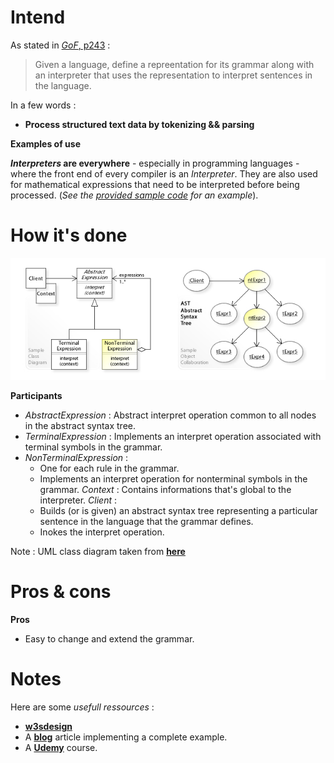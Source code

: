# Intend

As stated in [_GoF_, p243](https://fr.wikipedia.org/wiki/Design_Patterns) :
> Given a language, define a repreentation for its grammar along with an interpreter that uses the representation to interpret sentences in the language.

In a few words : 
  - **Process structured text data by tokenizing && parsing**

**Examples of use** 

**_Interpreters_ are everywhere** - especially in programming languages - where the front end of every compiler is an _Interpreter_.
They are also used for mathematical expressions that need to be interpreted before being processed. (_See the [provided sample code](./interpreter.cpp) for an example_).

# How it's done

![UML](UML.jpg)

**Participants**

 - _AbstractExpression_ : Abstract interpret operation common to all nodes in the abstract syntax tree.
 - _TerminalExpression_ : Implements an interpret operation associated with terminal symbols in the grammar.
 - _NonTerminalExpression_ : 
   - One for each rule in the grammar.
   - Implements an interpret operation for nonterminal symbols in the grammar.
 _Context_ : Contains informations that's global to the interpreter.
 _Client_ :
   - Builds (or is given) an abstract syntax tree representing a particular sentence in the language that the grammar defines.
   - Inokes the interpret operation.


Note : UML class diagram taken from [**here**](https://upload.wikimedia.org/wikipedia/commons/3/33/W3sDesign_Interpreter_Design_Pattern_UML.jpg)

# Pros & cons

**Pros**

 - Easy to change and extend the grammar.

# Notes

Here are some _usefull ressources_ :
 - [**w3sdesign**](http://w3sdesign.com/#gf)
 - A [**blog**](http://www.vishalchovatiya.com/interpreter-design-pattern-in-modern-cpp/) article implementing a complete example.
 - A [**Udemy**](https://www.udemy.com/course/patterns-cplusplus) course.
